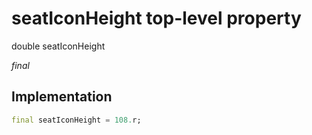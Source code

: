 


# seatIconHeight top-level property









double seatIconHeight
  
_<span class="feature">final</span>_






## Implementation

```dart
final seatIconHeight = 108.r;
```








